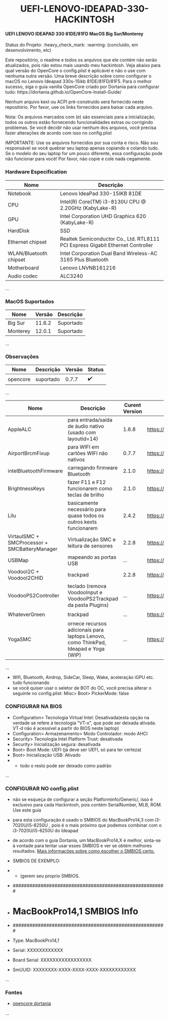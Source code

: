<h1 align="center"> UEFI-LENOVO-IDEAPAD-330-HACKINTOSH </h1>
<h4>UEFI LENOVO IDEAPAD 330 81DE/81FD MacOS Big Sur/Monterey</h4>
Status do Projeto: :heavy_check_mark: :warning: (concluido, em desenvolvimento, etc)

<p>
  Este repositório, o readme e todos os arquivos que ele contém não serão atualizados, pois não estou mais usando meu hackintosh. Veja abaixo para qual versão do OpenCore o config.plist é aplicável e não o use com nenhuma outra versão.
Uma breve descrição sobre como configurar o macOS no Lenovo Ideapad 330s-15ikb 81DE/81FD/81F5.
Para o melhor sucesso, siga o guia vanilla OpenCore criado por Dortania para configurar tudo: https://dortania.github.io/OpenCore-Install-Guide/

Nenhum arquivo kext ou ACPI pré-construído será fornecido neste repositório. Por favor, use os links fornecidos para baixar cada arquivo.

Nota: Os arquivos marcados com (e) são essenciais para a inicialização, todos os outros estão fornecendo funcionalidades extras ou corrigindo problemas. Se você decidir não usar nenhum dos arquivos, você precisa fazer alterações de acordo com isso no config.plist

IMPORTANTE: Use os arquivos fornecidos por sua conta e risco. Não sou responsável se você quebrar seu laptop apenas copiando e colando tudo. Se o modelo do seu laptop for um pouco diferente, essa configuração pode não funcionar para você! Por favor, não copie e cole nada cegamente.
</p>
<h3 aling="left"> Hardware Especification </h3>

|Nome|Descrição|
| -------- |-------- |
|Notebook|Lenovo IdeaPad 330-15IKB 81DE|
|CPU|Intel(R) Core(TM) i3-8130U CPU @ 2.20GHz (KabyLake-R)|
|GPU|Intel Corporation UHD Graphics 620 (KabyLake-R)|
|HardDisk|SSD|
|Ethernet chipset|Realtek Semiconductor Co., Ltd. RTL8111 PCI Express Gigabit Ethernet Controller|
|WLAN/Bluetooth chipset|Intel Corporation Dual Band Wireless-AC 3165 Plus Bluetooth|
|Motherboard|Lenovo LNVNB161216|
|Audio codec|ALC3240|
... 

<h3 aling="left"> MacOS Suportados </h3>

|Nome|Versão|Descrição|
| -------- |-------- |-------- |
|Big Sur|11.6.2|Suportado|
|Monterey|12.0.1|Suportado|
... 

<h3 aling="left"> Observações </h3>

|Nome|Descrição|Versão|Status|
| -------- |-------- |-------- |-------- |
|opencore|suportado|0.7.7|:heavy_check_mark:|
... 

|Nome|Descrição|Curent Version|Fonte|Status|
| -------- |-------- |-------- |-------- |-------- |
|AppleALC|para entrada/saída de áudio nativo (usado com layoutid=14)|1.6.8|https://github.com/acidanthera/AppleALC|:heavy_check_mark:|
|AirportBrcmFixup|para WIFI em cartões WIFI não nativos|0.7.7|https://github.com/acidanthera/AirportBrcmFixup|:heavy_check_mark:|
|intelBluetoothFirmware|carregando firmware Bluetooth|2.1.0|https://github.com/acidanthera/BrcmPatchRAM|:heavy_check_mark:|
|BrightnessKeys|fazer F11 e F12 funcionarem como teclas de brilho|2.1.0|https://github.com/acidanthera/BrightnessKeys|:heavy_check_mark:|
|Lilu|basicamente necessário para quase todos os outros kexts funcionarem|2.4.2|https://github.com/acidanthera/Lilu|:heavy_check_mark:|
|VirtaulSMC + SMCProcessor + SMCBatteryManager|Virtualização SMC e leitura de sensores|2.2.8|https://github.com/acidanthera/VirtualSMC|:heavy_check_mark:|
|USBMap|mapeando as portas USB|...|https://github.com/corpnewt/USBMap|:heavy_check_mark:|
|VoodooI2C + VoodooI2CHID|trackpad|2.2.8|https://github.com/VoodooI2C/VoodooI2C|:heavy_check_mark:|
|VoodooPS2Controller|teclado (remova VoodooInput e VoodooPS2Trackpad da pasta Plugins)|...|https://github.com/acidanthera/VoodooPS2|:heavy_check_mark:|
|WhateverGreen |trackpad|...|https://github.com/acidanthera/WhateverGreen|:heavy_check_mark:|
|YogaSMC |ornece recursos adicionais para laptops Lenovo, como ThinkPad, Ideapad e Yoga (WIP)|...|https://github.com/zhen-zen/YogaSMC|:heavy_check_mark:|
... 
- Wifi, Bluetooth, Airdrop, SideCar, Sleep, Wake, aceleração iGPU etc. tudo funcionando
- se você quiser usar o seletor de BOT do OC, você precisa alterar o seguinte no config.plist: Misc> Boot> PickerMode: false

<h3 aling="left">CONFIGURAR NA BIOS </h3>

- Configuration> Tecnologia Virtual Intel: Desativada(esta opção na verdade se refere à tecnologia "VT-x", que pode ser deixada ativada. VT-d não é acessível a partir do BIOS neste laptop)
- Configuration> Armazenamento> Modo Controlador: modo AHCI
- Security> Tecnologia Intel Platform Trust: desativada
- Security> Inicialização segura: desativada
- Boot> Boot Mode: UEFI (já deve ser UEFI, só para ter certeza)
- Boot> Inicialização USB: Ativado
- - todo o resto pode ser deixado como padrão

...

<h3 aling="left">CONFIGURAR NO config.plist </h3>

- não se esqueça de configurar a seção Platforminfo/Generic/, isso é exclusivo para cada Hackintosh, pois contém SerialNumber, MLB, ROM. Use este guia
- para esta configuração é usado o SMBIOS do MacBookPro14,3 com i3-7020U/i5-8250U , pois é o mais próximo que podemos combinar com o i3-7020U/i5-8250U do Ideapad
- de acordo com o guia Dortania, um MacBookPro14,X é melhor, sinta-se à vontade para tentar usar esses SMBIOS e ver se obtém melhores resultados. [Mais informações sobre como escolher o SMBIOS certo.](http://dortania.github.io/)
- SMBIOS DE EXEMPLO:
- - (gerem seu proprio SMBIOS.

-   #######################################################
-  #               MacBookPro14,1 SMBIOS Info            #
- #######################################################

- Type:         MacBookPro14,1
- Serial:       XXXXXXXXXXXX
- Board Serial: XXXXXXXXXXXXXXXXX
- SmUUID:       XXXXXXXX-XXXX-XXXX-XXXX-XXXXXXXXXXXX

...
<h3 aling="left"> Fontes </h3>

- [opencore dortania](http://dortania.github.io/)

...
